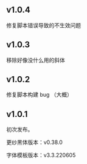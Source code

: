 
## v1.0.4

修复脚本错误导致的不生效问题

## v1.0.3

移除好像没什么用的斜体

## v1.0.2

修复脚本构建 bug （大概）

## v1.0.1

初次发布。

更纱黑体版本：v0.38.0

字体模板版本：v3.3.220605
